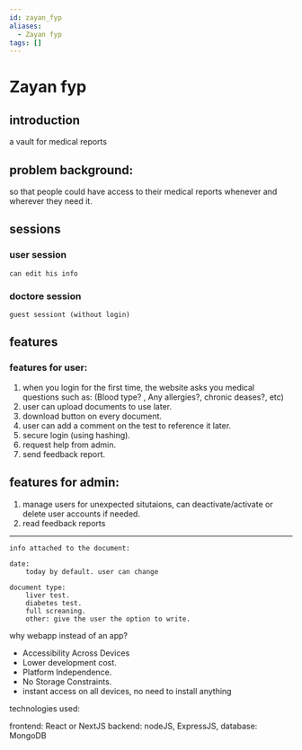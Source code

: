 ```yaml
---
id: zayan_fyp
aliases:
  - Zayan fyp
tags: []
---
```


# Zayan fyp

## introduction
a vault for medical reports

## problem background:
so that people could have access to their medical reports whenever and wherever they need it.

## sessions

### user session
    can edit his info

### doctore session
    guest sessiont (without login)

## features

### features for user:
1. when you login for the first time, the website asks you medical questions such as: (Blood type? , Any allergies?, chronic deases?, etc)
2. user can upload documents to use later.
3. download button on every document.
4. user can add a comment on the test to reference it later.
5. secure login (using hashing).
6. request help from admin.
7. send feedback report.

## features for admin:
1. manage users for unexpected situtaions, can deactivate/activate or delete user accounts if needed. 
2. read feedback reports

---
    info attached to the document:
    
    date:
        today by default. user can change
    
    document type: 
        liver test.
        diabetes test.
        full screaning.
        other: give the user the option to write.

why webapp instead of an app?
- Accessibility Across Devices
- Lower development cost.
- Platform Independence.
- No Storage Constraints.
- instant access on all devices, no need to install anything


technologies used:

frontend: React or NextJS
backend: nodeJS, ExpressJS,
database: MongoDB
